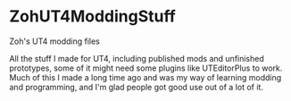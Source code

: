 # ZohUT4ModdingStuff
Zoh's UT4 modding files

All the stuff I made for UT4, including published mods and unfinished prototypes, some of it might need some plugins like UTEditorPlus to work. 
Much of this I made a long time ago and was my way of learning modding and programming, and I'm glad people got good use out of a lot of it.

